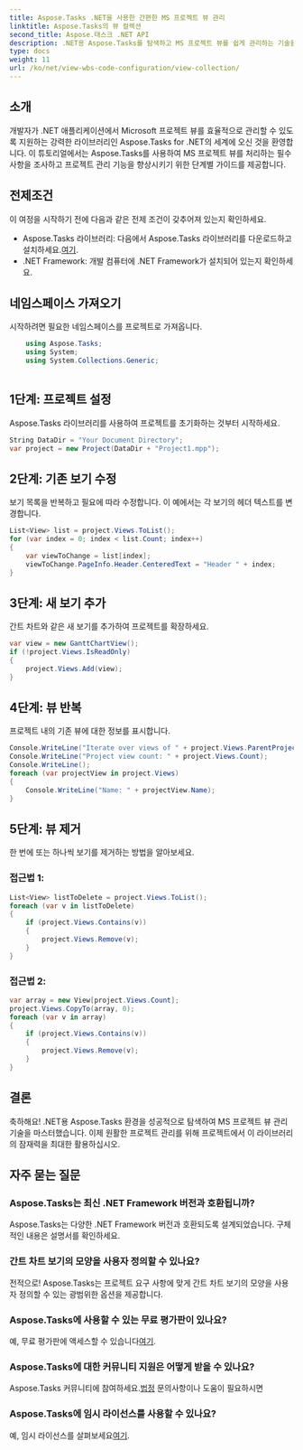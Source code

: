 ```yaml
---
title: Aspose.Tasks .NET을 사용한 간편한 MS 프로젝트 뷰 관리
linktitle: Aspose.Tasks의 뷰 컬렉션
second_title: Aspose.태스크 .NET API
description: .NET용 Aspose.Tasks를 탐색하고 MS 프로젝트 뷰를 쉽게 관리하는 기술을 익히세요. 원활한 프로젝트 관리 경험을 위해 지금 다운로드하세요.
type: docs
weight: 11
url: /ko/net/view-wbs-code-configuration/view-collection/
---
```

## 소개
개발자가 .NET 애플리케이션에서 Microsoft 프로젝트 뷰를 효율적으로 관리할 수 있도록 지원하는 강력한 라이브러리인 Aspose.Tasks for .NET의 세계에 오신 것을 환영합니다. 이 튜토리얼에서는 Aspose.Tasks를 사용하여 MS 프로젝트 뷰를 처리하는 필수 사항을 조사하고 프로젝트 관리 기능을 향상시키기 위한 단계별 가이드를 제공합니다.
## 전제조건
이 여정을 시작하기 전에 다음과 같은 전제 조건이 갖추어져 있는지 확인하세요.
-  Aspose.Tasks 라이브러리: 다음에서 Aspose.Tasks 라이브러리를 다운로드하고 설치하세요.[여기](https://releases.aspose.com/tasks/net/).
- .NET Framework: 개발 컴퓨터에 .NET Framework가 설치되어 있는지 확인하세요.
## 네임스페이스 가져오기
시작하려면 필요한 네임스페이스를 프로젝트로 가져옵니다.
```csharp
    using Aspose.Tasks;
    using System;
    using System.Collections.Generic;
    
```
## 1단계: 프로젝트 설정
Aspose.Tasks 라이브러리를 사용하여 프로젝트를 초기화하는 것부터 시작하세요.
```csharp
String DataDir = "Your Document Directory";
var project = new Project(DataDir + "Project1.mpp");
```
## 2단계: 기존 보기 수정
보기 목록을 반복하고 필요에 따라 수정합니다. 이 예에서는 각 보기의 헤더 텍스트를 변경합니다.
```csharp
List<View> list = project.Views.ToList();
for (var index = 0; index < list.Count; index++)
{
    var viewToChange = list[index];
    viewToChange.PageInfo.Header.CenteredText = "Header " + index;
}
```
## 3단계: 새 보기 추가
간트 차트와 같은 새 보기를 추가하여 프로젝트를 확장하세요.
```csharp
var view = new GanttChartView();
if (!project.Views.IsReadOnly)
{
    project.Views.Add(view);
}
```
## 4단계: 뷰 반복
프로젝트 내의 기존 뷰에 대한 정보를 표시합니다.
```csharp
Console.WriteLine("Iterate over views of " + project.Views.ParentProject.Get(Prj.Name) + " project.");
Console.WriteLine("Project view count: " + project.Views.Count);
Console.WriteLine();
foreach (var projectView in project.Views)
{
    Console.WriteLine("Name: " + projectView.Name);
}
```
## 5단계: 뷰 제거
한 번에 또는 하나씩 보기를 제거하는 방법을 알아보세요.
### 접근법 1:
```csharp
List<View> listToDelete = project.Views.ToList();
foreach (var v in listToDelete)
{
    if (project.Views.Contains(v))
    {
        project.Views.Remove(v);
    }
}
```
### 접근법 2:
```csharp
var array = new View[project.Views.Count];
project.Views.CopyTo(array, 0);
foreach (var v in array)
{
    if (project.Views.Contains(v))
    {
        project.Views.Remove(v);
    }
}
```
## 결론
축하해요! .NET용 Aspose.Tasks 환경을 성공적으로 탐색하여 MS 프로젝트 뷰 관리 기술을 마스터했습니다. 이제 원활한 프로젝트 관리를 위해 프로젝트에서 이 라이브러리의 잠재력을 최대한 활용하십시오.
## 자주 묻는 질문
### Aspose.Tasks는 최신 .NET Framework 버전과 호환됩니까?
Aspose.Tasks는 다양한 .NET Framework 버전과 호환되도록 설계되었습니다. 구체적인 내용은 설명서를 확인하세요.
### 간트 차트 보기의 모양을 사용자 정의할 수 있나요?
전적으로! Aspose.Tasks는 프로젝트 요구 사항에 맞게 간트 차트 보기의 모양을 사용자 정의할 수 있는 광범위한 옵션을 제공합니다.
### Aspose.Tasks에 사용할 수 있는 무료 평가판이 있나요?
 예, 무료 평가판에 액세스할 수 있습니다[여기](https://releases.aspose.com/).
### Aspose.Tasks에 대한 커뮤니티 지원은 어떻게 받을 수 있나요?
 Aspose.Tasks 커뮤니티에 참여하세요.[법정](https://forum.aspose.com/c/tasks/15) 문의사항이나 도움이 필요하시면
### Aspose.Tasks에 임시 라이선스를 사용할 수 있나요?
 예, 임시 라이선스를 살펴보세요[여기](https://purchase.aspose.com/temporary-license/).